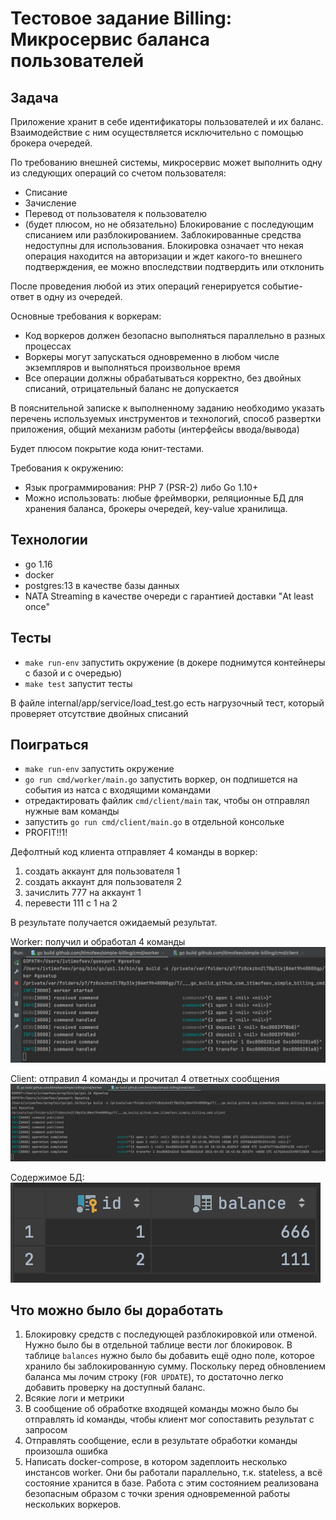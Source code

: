 # Тестовое задание Billing: Микросервис баланса пользователей

## Задача
Приложение хранит в себе идентификаторы пользователей и их баланс. Взаимодействие с ним осуществляется исключительно с помощью брокера очередей.

По требованию внешней системы, микросервис может выполнить одну из следующих операций со счетом пользователя:
- Списание
- Зачисление
- Перевод от пользователя к пользователю
- (будет плюсом, но не обязательно) Блокирование с последующим списанием или разблокированием. Заблокированные средства недоступны для использования. Блокировка означает что некая операция находится на авторизации и ждет какого-то внешнего подтверждения, ее можно впоследствии подтвердить или отклонить

После проведения любой из этих операций генерируется событие-ответ в одну из очередей.

Основные требования к воркерам:
- Код воркеров должен безопасно выполняться параллельно в разных процессах
- Воркеры могут запускаться одновременно в любом числе экземпляров и выполняться произвольное время
- Все операции должны обрабатываться корректно, без двойных списаний, отрицательный баланс не допускается

В пояснительной записке к выполненному заданию необходимо указать перечень используемых инструментов и технологий, способ развертки приложения, общий механизм работы (интерфейсы ввода/вывода)

Будет плюсом покрытие кода юнит-тестами.

Требования к окружению:
- Язык программирования: PHP 7 (PSR-2) либо Go 1.10+
- Можно использовать: любые фреймворки, реляционные БД для хранения баланса, брокеры очередей, key-value хранилища.

## Технологии
- go 1.16
- docker
- postgres:13 в качестве базы данных
- NATA Streaming в качестве очереди с гарантией доставки "At least once"

## Тесты
- `make run-env` запустить окружение (в докере поднимутся контейнеры с базой и с очередью)
- `make test` запустит тесты

В файле internal/app/service/load_test.go есть нагрузочный тест, который проверяет отсутствие двойных списаний

## Поиграться
- `make run-env` запустить окружение
- `go run cmd/worker/main.go` запустить воркер, он подпишется на события из натса с входящими командами
- отредактировать файлик `cmd/client/main` так, чтобы он отправлял нужные вам команды
- запустить `go run cmd/client/main.go` в отдельной консольке
- PROFIT!!1!

Дефолтный код клиента отправляет 4 команды в воркер:
1. создать аккаунт для пользователя 1
2. создать аккаунт для пользователя 2
3. зачислить 777 на аккаунт 1
4. перевести 111 с 1 на 2

В результате получается ожидаемый результат.

Worker:
получил и обработал 4 команды
![worker](docs/worker.png "worker")


Client:
отправил 4 команды и прочитал 4 ответных сообщения
![client](docs/client.png "client")

Содержимое БД:
![db](docs/db-balances.png "db")

## Что можно было бы доработать
1. Блокировку средств с последующей разблокировкой или отменой.
Нужно было бы в отдельной таблице вести лог блокировок.
В таблице `balances` нужно было бы добавить ещё одно поле, которое хранило бы заблокированную сумму. Поскольку перед обновлением баланса мы лочим строку (`FOR UPDATE`), то достаточно легко добавить проверку на доступный баланс.
2. Всякие логи и метрики
3. В сообщение об обработке входящей команды можно было бы отправлять id команды, чтобы клиент мог сопоставить результат с запросом
4. Отправлять сообщение, если в результате обработки команды произошла ошибка
5. Написать docker-compose, в котором задеплоить несколько инстансов worker. Они бы работали параллельно, т.к. stateless, а всё состояние хранится в базе. Работа с этим состоянием реализована безопасным образом с точки зрения одновременной работы нескольких воркеров.



